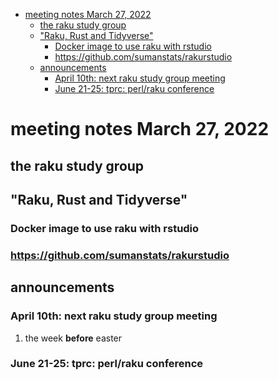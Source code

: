 - [meeting notes March 27, 2022](#orgcd2947c)
  - [the raku study group](#org42290e9)
  - ["Raku, Rust and Tidyverse"](#org03ca93c)
    - [Docker image to use raku with rstudio](#org4d5574f)
    - [<https://github.com/sumanstats/rakurstudio>](#org254d6fe)
  - [announcements](#org129fd71)
    - [April 10th: next raku study group meeting](#org608da35)
    - [June 21-25: tprc: perl/raku conference](#org9386e4e)


<a id="orgcd2947c"></a>

# meeting notes March 27, 2022


<a id="org42290e9"></a>

## the raku study group


<a id="org03ca93c"></a>

## "Raku, Rust and Tidyverse"


<a id="org4d5574f"></a>

### Docker image to use raku with rstudio


<a id="org254d6fe"></a>

### <https://github.com/sumanstats/rakurstudio>


<a id="org129fd71"></a>

## announcements


<a id="org608da35"></a>

### April 10th: next raku study group meeting

1.  the week **before** easter


<a id="org9386e4e"></a>

### June 21-25: tprc: perl/raku conference
